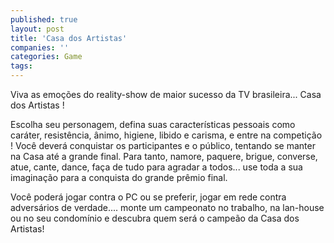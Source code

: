 ```yaml
---
published: true
layout: post
title: 'Casa dos Artistas'
companies: ''
categories: Game
tags: 
---
```

Viva as emoções do reality-show de maior sucesso da TV brasileira... Casa dos Artistas !




Escolha seu personagem, defina suas características pessoais como caráter, resistência, ânimo, higiene, libido e carisma, e entre na competição ! Você deverá conquistar os participantes e o público, tentando se manter na Casa até a grande final. Para tanto, namore, paquere, brigue, converse, atue, cante, dance, faça de tudo para agradar a todos... use toda a sua imaginação para a conquista do grande prêmio final.








Você poderá jogar contra o PC ou se preferir, jogar em rede contra adversários de verdade.... monte um campeonato no trabalho, na lan-house ou no seu condomínio e descubra quem será o campeão da Casa dos Artistas!





